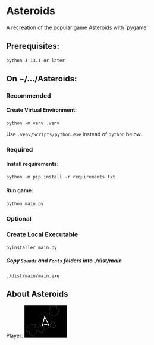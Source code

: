 
# Asteroids

A recreation of the popular game [Asteroids](https://en.wikipedia.org/wiki/Asteroids_(video_game)) with `pygame`


## Prerequisites:
```
python 3.13.1 or later
```

## On ~/.../Asteroids:

### Recommended
#### Create Virtual Environment:
```
python -m venv .venv
```
Use `.venv/Scripts/python.exe` instead of `python` below.

### Required

#### Install requirements:

```
python -m pip install -r requirements.txt
```

#### Run game:
```
python main.py
```

### Optional 

### Create Local Executable
```
pyinstaller main.py
```
##### Copy `Sounds` and `Fonts` folders into ./dist/main
```
./dist/main/main.exe
```

## About Asteroids

Player: ![Player](https://github.com/franciscoturdera00/Asteroids/blob/main/Images/player.png?raw=true)